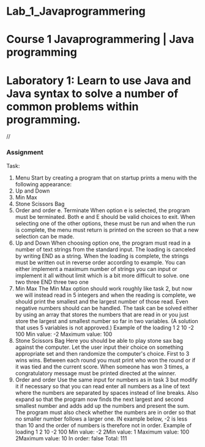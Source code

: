# Lab_1_Javaprogrammering

# Course 1 Javaprogrammering | Java programming
# Laboratory 1: Learn to use Java and Java syntax to solve a number of common problems within programming.


//

### Assignment
Task:
1. Menu
Start by creating a program that on startup prints a menu with the following appearance:
1. Up and Down
2. Min Max
3. Stone Scissors Bag
4. Order and order
e. Terminate
When option e is selected, the program must be terminated. Both e and E should be valid choices to exit.
When selecting one of the other options, these must be run and when the run is complete, the menu must return
is printed on the screen so that a new selection can be made.
2. Up and Down
When choosing option one, the program must read in a number of text strings from the standard input.
The loading is canceled by writing END as a string. When the loading is complete, the strings must be written
out in reverse order according to example. You can either implement a maximum number of strings you can
input or implement it all without limit which is a bit more difficult to solve.
one
two
three
END
three
two
one
3. Min Max
The Min Max option should work roughly like task 2, but now we will instead read in 5 integers and when
the reading is complete, we should print the smallest and the largest number of those read. Even negative numbers should
can be handled. The task can be solved either by using an array that stores the numbers that are read in
or you just store the largest and smallest number so far in two variables. (A solution that uses
5 variables is not approved.)
Example of the loading
1
2
10
-2
100
Min value: -2
Maximum value: 100
4. Stone Scissors Bag
Here you should be able to play stone sax bag against the computer. Let the user input their choice on something appropriate
set and then randomize the computer's choice. First to 3 wins wins. Between each round you must print
who won the round or if it was tied and the current score.
When someone has won 3 times, a congratulatory message must be printed directed at the winner.
5. Order and order
Use the same input for numbers as in task 3 but modify it if necessary so that you can read
enter all numbers as a line of text where the numbers are separated by spaces instead of line breaks.
Also expand so that the program now finds the next largest and second smallest number and adds
add up the numbers and present the sum.
The program must also check whether the numbers are in order so that no smaller number follows a larger one. IN
example below, -2 is less than 10 and the order of numbers is therefore not in order.
Example of loading
1 2 10 -2 100
Min value: -2
2Min value: 1
Maximum value: 100
2Maximum value: 10
In order: false
Total: 111
